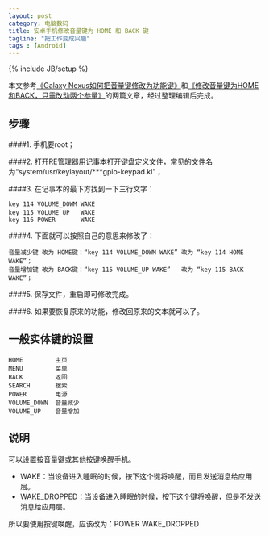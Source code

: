 ```yaml
---
layout: post
category: 电脑数码
title: 安卓手机修改音量键为 HOME 和 BACK 键
tagline: "把工作变成兴趣"
tags : [Android]
---
```

{% include JB/setup %}


本文参考[《Galaxy Nexus如何把音量键修改为功能键》](http://samsung.anqu.com/xinshou_263/12733)和[《修改音量键为HOME和BACK，只需改动两个参量》](http://benyouhui.it168.com/thread-2224793-1-1.html)的两篇文章，经过整理编辑后完成。


步骤
----

####1. 手机要root；

####2. 打开RE管理器用记事本打开键盘定义文件，常见的文件名为“system/usr/keylayout/***gpio-keypad.kl”；

####3. 在记事本的最下方找到一下三行文字：

    key 114 VOLUME_DOWM WAKE
    key 115 VOLUME_UP   WAKE  　　　
    key 116 POWER       WAKE

####4. 下面就可以按照自己的意思来修改了：

    音量减少键 改为 HOME键：“key 114 VOLUME_DOWM WAKE” 改为 “key 114 HOME WAKE”；
    音量增加键 改为 BACK键：“key 115 VOLUME_UP WAKE”   改为 “key 115 BACK WAKE”；

####5. 保存文件，重启即可修改完成。

####6. 如果要恢复原来的功能，修改回原来的文本就可以了。

一般实体键的设置
----------------

	HOME         主页
	MENU         菜单
	BACK         返回
	SEARCH       搜索
	POWER        电源
	VOLUME_DOWN  音量减少
	VOLUME_UP    音量增加

说明
----
可以设置按音量键或其他按键唤醒手机。

* WAKE：当设备进入睡眠的时候，按下这个键将唤醒，而且发送消息给应用层。
* WAKE_DROPPED：当设备进入睡眠的时候，按下这个键将唤醒，但是不发送消息给应用层。

所以要使用按键唤醒，应该改为：POWER   WAKE_DROPPED


